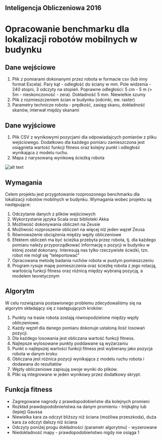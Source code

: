 ## Inteligencja Obliczeniowa 2016

# Opracowanie benchmarku dla lokalizacji robotów mobilnych w budynku

## Dane wejściowe

1. Plik z pomiarami dokonanymi przez robota w formacie csv (lub inny format Excela). Pary kąt - odległość do ściany w mm. Pole widzenia - 240 stopni, 3 odczyty na stopień. Poprawne odległości: 5 cm - 5 m (> 5m - nieskonczoność - zera). Dokładność 5 mm. Niewielkie szumy
2. Plik z rozmieszczeniem ścian w budynku (odcinki, ew. raster)
3. Parametry technicze robota - prędkość, zasięg skanu, dokładność skanów, interwał między skanami

## Dane wyjściowe

1. Plik CSV z wynikowymi pozycjami dla odpowiadajcych pomiarów z pliku wejściowego. Dodatkowo dla każdego pomiaru zamieszczona jest osiągnieta wartość funkcji fitness oraz kolejny punkt i odległość wynikająca z modelu ruchu.
2. Mapa z narysowaną wynikową ścieżką robota

![alt text](https://github.com/xzc1993/IntObl2016/blob/master/map_1_0.png "100 pierwszych punktów dla DaneLabirynt1.csv")
## Wymagania

Celem projektu jest przygotowanie rozproszonego benchmarku dla lokalizacji robotów mobilnych w budynku.
Wymagania wobec projektu są następujące:

1. Odczytanie danych z plików wejściowych
2. Wykorzystanie języka Scala oraz biblioteki Akka
3. Możliwość dokonywania obliczeń na Zeusie
4. Możliwość rozproszenie obliczeń na więcej niż jeden węzeł Zeusa
5. Równoważenie obciążenia między węzły obliczeniowe
6. Efektem obliczeń ma być ścieżka przebyta przez robota, tj. dla każdego pomiaru należy przyporządkować informację o pozycji w budynku w której został dokonany. Interesują nas tylko rzeczywiste ścieżki, tzn. robot nie mógł się "teleportować"
7. Opracowana metodę badania ruchów robota w pustym pomieszczeniu
8. Program rysuje mapę pomieszczenia oraz ścieżkę robota z jego rotacją, wartością funkcji fitness oraz różnicą między wybraną pozycją, a modelem teoretycznym

## Algorytm

W celu rozwiązania postawionego problemu zdecydowaliśmy się na algorytm składający się z następujących kroków:

1. Punkty na trasie robota zostają równopodzielone między węzły obliczeniowe.
2. Każdy węzeł dla danego pomiaru dokonuje ustaloną ilość losowań pozycji.
3. Dla każdego losowania jest obliczana wartość funkcji fitness.
4. Najlepsze wylosowane punkty poddawane są wyżarzaniu
5. Punkt o najlepszej wartości funkcji fitness jest wybierany jako pozycja robota w danym kroku
6. Obliczana jest różnica pozycji wynikająca z modelu ruchu robota i dodawana do rezultatów
7. Węzły obliczeniowe zapisują swoje wyniki do plików.
8. Pliki są integrowane w jeden wynikowy przez dodatkowy skrypt.


## Funkcja fitness

- Zagregowane nagrody z prawdopodobieństw dla kolejnych promieni
- Rozkład prawdopodobnieństwa na danym promieniu - trójkątny lub (lepiej) Gaussa
- Niewielka kara za odczyt bliższy niż ściana (możliwa przeszkoda), duża kara za odczyt dalszy niż ściana
- Odczyty poniżej progu dokładności (parametr algorytmu) - wyzerowane
- Niedokładność mapy - prawdopodobieństwo nigdy nie osiąga 1